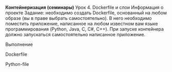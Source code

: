 **Контейнеризация (семинары)**
Урок 4. Dockerfile и слои
Информация о проекте
Задание: необходимо создать Dockerfile, основанный на любом образе (вы в праве выбрать самостоятельно). В него необходимо поместить приложение, написанное на любом известном вам языке программирования (Python, Java, C, С#, C++). При запуске контейнера должно запускаться самостоятельно написанное приложение.

Выполнение

Dockerfile

Python-file

<image src="/images/02-08-35.png" alt="">
<image src="/images/02-08-34.png" alt="">
<image src="/images/02-10-00.png" alt="">
<image src="/images/02-10-58.png" alt="">
<image src="/images/02-12-45.png" alt="">
<image src="/images/02-12-54.png" alt="">